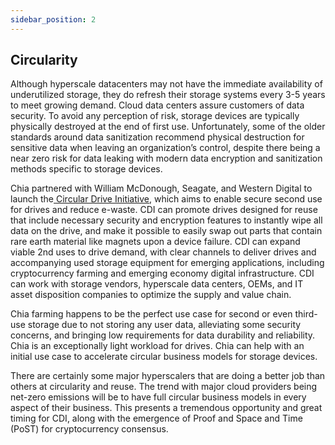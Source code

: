 ```yaml
---
sidebar_position: 2
---
```


## Circularity

Although hyperscale datacenters may not have the immediate availability of underutilized storage, they do refresh their storage systems every 3-5 years to meet growing demand. Cloud data centers assure customers of data security. To avoid any perception of risk, storage devices are typically physically destroyed at the end of first use. Unfortunately, some of the older standards around data sanitization recommend physical destruction for sensitive data when leaving an organization’s control, despite there being a near zero risk for data leaking with modern data encryption and sanitization methods specific to storage devices.

Chia partnered with William McDonough, Seagate, and Western Digital to launch the[ Circular Drive Initiative](https://circulardrives.org/), which aims to enable secure second use for drives and reduce e-waste. CDI can promote drives designed for reuse that include necessary security and encryption features to instantly wipe all data on the drive, and make it possible to easily swap out parts that contain rare earth material like magnets upon a device failure. CDI can expand viable 2nd uses to drive demand, with clear channels to deliver drives and accompanying used storage equipment for emerging applications, including cryptocurrency farming and emerging economy digital infrastructure. CDI can work with storage vendors, hyperscale data centers, OEMs, and IT asset disposition companies to optimize the supply and value chain.

Chia farming happens to be the perfect use case for second or even third-use storage due to not storing any user data, alleviating some security concerns, and bringing low requirements for data durability and reliability. Chia is an exceptionally light workload for drives. Chia can help with an initial use case to accelerate circular business models for storage devices.

There are certainly some major hyperscalers that are doing a better job than others at circularity and reuse. The trend with major cloud providers being net-zero emissions will be to have full circular business models in every aspect of their business. This presents a tremendous opportunity and great timing for CDI, along with the emergence of Proof and Space and Time (PoST) for cryptocurrency consensus.
